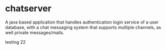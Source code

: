 # chatserver
A java based application that handles authentication login service of a user database, with a chat messaging system that supports multiple channels, as well private messages/mails.



testing
22
